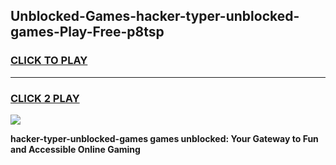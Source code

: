 
## Unblocked-Games-hacker-typer-unblocked-games-Play-Free-p8tsp
<h3>
<a href="https://premium76.site?title=hacker-typer-unblocked-games&ref=22A">CLICK TO PLAY</a></h3>
<hr>

<h3>
<a href="https://premium76.site?title=hacker-typer-unblocked-games&ref=22A">CLICK 2 PLAY</a>
  
</h3>

<a href="https://premium76.site?title=hacker-typer-unblocked-games&ref=22A"><img src="https://clearcache.store/games.png"></a>


**hacker-typer-unblocked-games games unblocked: Your Gateway to Fun and Accessible Online Gaming**
